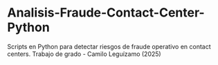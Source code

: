 # Analisis-Fraude-Contact-Center-Python
Scripts en Python para detectar riesgos de fraude operativo en contact centers. Trabajo de grado - Camilo Leguízamo (2025)
